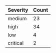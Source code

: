 | Severity | Count |
|----------|-------|
| medium | 23 |
| high | 34 |
| low | 4 |
| critical | 2 |

